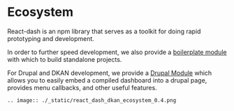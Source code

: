# Ecosystem
React-dash is an npm library that serves as a toolkit for doing rapid prototyping and development. 

In order to further speed development, we also provide a [boilerplate module](https://github.com/NuCivic/react-dashboard-boilerplate) with which to build standalone projects.

For Drupal and DKAN development, we provide a [Drupal Module](https://github.com/NuCivic/react_dashboard) which allows you to easily embed a compiled dashboard into a drupal page, provides menu callbacks, and other useful features.

```eval_rst
.. image:: ./_static/react_dash_dkan_ecosystem_0.4.png
```
